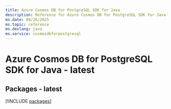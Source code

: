 ```yaml
---
title: Azure Cosmos DB for PostgreSQL SDK for Java
description: Reference for Azure Cosmos DB for PostgreSQL SDK for Java
ms.date: 09/26/2025
ms.topic: reference
ms.devlang: java
ms.service: cosmosdbforpostgresql
---
```

# Azure Cosmos DB for PostgreSQL SDK for Java - latest
## Packages - latest
[!INCLUDE [packages](cosmos-db-for-postgresql-index.md)]